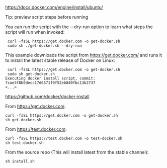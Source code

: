https://docs.docker.com/engine/install/ubuntu/

Tip: preview script steps before running

You can run the script with the --dry-run option to learn what steps the script will run when invoked:

```
 curl -fsSL https://get.docker.com -o get-docker.sh
 sudo sh ./get-docker.sh --dry-run
```

This example downloads the script from https://get.docker.com/ and runs it to install the latest stable release of Docker on Linux:

```
 curl -fsSL https://get.docker.com -o get-docker.sh
 sudo sh get-docker.sh
Executing docker install script, commit: 7cae5f8b0decc17d6571f9f52eb840fbc13b2737
<...>
```

https://github.com/docker/docker-install

From https://get.docker.com:

```
curl -fsSL https://get.docker.com -o get-docker.sh
sh get-docker.sh
```

From https://test.docker.com:

```
curl -fsSL https://test.docker.com -o test-docker.sh
sh test-docker.sh
```

From the source repo (This will install latest from the stable channel):

```
sh install.sh
```
